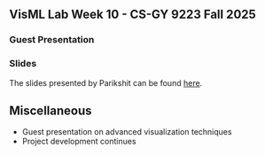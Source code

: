 ## VisML Lab Week 10 - CS-GY 9223 Fall 2025
### Guest Presentation

### Slides

The slides presented by Parikshit can be found [here](https://docs.google.com/presentation/d/165BM8rwG6i38cAnW5B-aTRMbNE_Z79mnIS3mOIEIkbU/edit). 

## Miscellaneous 

* Guest presentation on advanced visualization techniques
* Project development continues




